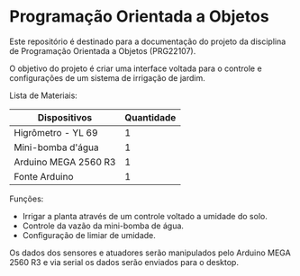 # Programação Orientada a Objetos

Este repositório é destinado para a documentação do projeto da disciplina de Programação Orientada a Objetos (PRG22107).

O objetivo do projeto é criar uma interface voltada para o controle e configurações de um sistema de irrigação de jardim.

Lista de Materiais:

| Dispositivos |  Quantidade |
| ------------ | ----------- |
| Higrômetro - YL 69 |   1   |
|  Mini-bomba d'água |   1   |
| Arduino MEGA 2560 R3 |  1  |
| Fonte Arduino |      1     |

Funções:

- Irrigar a planta através de um controle voltado a umidade do solo.
- Controle da vazão da mini-bomba de água.
- Configuração de limiar de umidade.

Os dados dos sensores e atuadores serão manipulados pelo Arduino MEGA 2560 R3 e via serial os dados serão enviados para o desktop.

